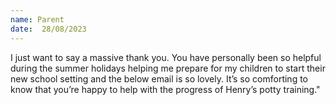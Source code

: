 ```yaml
---
name: Parent
date:  28/08/2023
---
```

 

I just want to say a massive thank you. You have personally been so helpful during the summer holidays helping me prepare for my children to start their new school setting and the below email is so lovely. It’s so comforting to know that you’re happy to help with the progress of Henry’s potty training."

